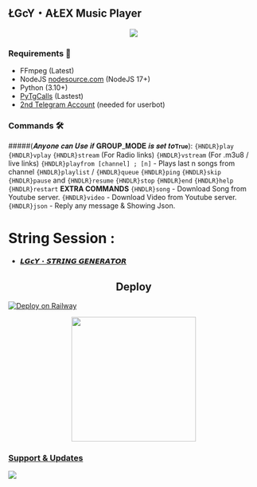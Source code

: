 <h2 align="centre">ŁGcY・AŁEX Music Player</h2>

<p align="center">
  <img src="https://telegra.ph/file/8145f7cfe1766be4ca000.jpg">
</p>

<h3>Requirements 📝</h3>

- FFmpeg (Latest)
- NodeJS [nodesource.com](https://nodesource.com/) (NodeJS 17+)
- Python (3.10+)
- [PyTgCalls](https://github.com/pytgcalls/pytgcalls) (Lastest)
- [2nd Telegram Account](https://telegram.org/blog/themes-accounts#multiple-accounts) (needed for userbot)

### Commands 🛠
#####(𝑨𝒏𝒚𝒐𝒏𝒆 𝒄𝒂𝒏 𝑼𝒔𝒆 𝒊𝒇 𝐆𝐑𝐎𝐔𝐏_𝐌𝐎𝐃𝐄 𝒊𝒔 𝒔𝒆𝒕 𝒕𝒐`𝐓𝐫𝐮𝐞`):
`{HNDLR}play`
`{HNDLR}vplay`
`{HNDLR}stream` (For Radio links)
`{HNDLR}vstream` (For .m3u8 / live links)
`{HNDLR}playfrom [channel] ; [n]` - Plays last n songs from channel
`{HNDLR}playlist` / `{HNDLR}queue`
`{HNDLR}ping`
`{HNDLR}skip`
`{HNDLR}pause` and `{HNDLR}resume`
`{HNDLR}stop`
`{HNDLR}end`
`{HNDLR}help`
`{HNDLR}restart`
**EXTRA COMMANDS**
`{HNDLR}song` - Download Song from Youtube server.
`{HNDLR}video` - Download Video from Youtube server.
`{HNDLR}json` - Reply any message & Showing Json.
# String Session :

- [𝙇𝙂𝙘𝙔・𝙎𝙏𝙍𝙄𝙉𝙂 𝙂𝙀𝙉𝙀𝙍𝘼𝙏𝙊𝙍](https://t.me/LGcY_STRING_ROBOT)

<h2 align="center">
   Deploy
</h2>

[![Deploy on Railway](https://railway.app/button.svg)](https://railway.app/new/template?code=fVorxw&referralCode=C3Eb1N)

<p align="center">
<a href="https://dashboard.heroku.com/new?template=https://github.com/LgcyAlex/LGCY-USERBOT-VC-PLAYER"><img src="https://img.shields.io/badge/Deploy%20To%20Heroku-blueviolet?style=for-the-badge&logo=heroku" width="250""/</a>  


### Support & Updates 
<a href="https://t.me/LGCY_OFFICIAL"><img src="https://img.shields.io/badge/Join-Group%20Support-red.svg?style=for-the-badge&logo=Telegram"></a> 
